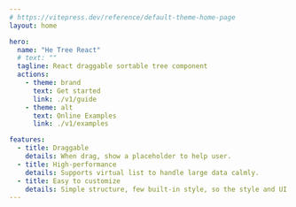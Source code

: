 ```yaml
---
# https://vitepress.dev/reference/default-theme-home-page
layout: home

hero:
  name: "He Tree React"
  # text: ""
  tagline: React draggable sortable tree component
  actions:
    - theme: brand
      text: Get started
      link: ./v1/guide
    - theme: alt
      text: Online Examples
      link: ./v1/examples

features:
  - title: Draggable
    details: When drag, show a placeholder to help user.
  - title: High-performance
    details: Supports virtual list to handle large data calmly.
  - title: Easy to customize
    details: Simple structure, few built-in style, so the style and UI can be easily customized.
---
```

